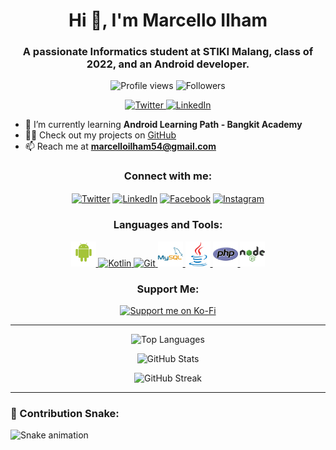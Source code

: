<h1 align="center">Hi 👋, I'm Marcello Ilham</h1>
<h3 align="center">A passionate Informatics student at STIKI Malang, class of 2022, and an Android developer.</h3>

<p align="center">
  <img src="https://komarev.com/ghpvc/?username=marcelloaja&label=Profile%20views&color=0e75b6&style=flat" alt="Profile views" />
  <img src="https://img.shields.io/github/followers/marcelloaja?label=Followers" alt="Followers" />
</p>

<p align="center">
  <a href="https://twitter.com/parkhaihai" target="_blank">
    <img src="https://img.shields.io/twitter/follow/parkhaihai?logo=twitter&style=for-the-badge" alt="Twitter" />
  </a>
  <a href="https://linkedin.com/in/marcello-ilham-m4h4515w4/" target="_blank">
    <img src="https://img.shields.io/badge/LinkedIn-marcello--ilham-blue?style=for-the-badge&logo=linkedin" alt="LinkedIn" />
  </a>
</p>

- 🌱 I’m currently learning **Android Learning Path - Bangkit Academy**
- 👨‍💻 Check out my projects on [GitHub](https://github.com/Marcelloaja)
- 📫 Reach me at **marcelloilham54@gmail.com**

<h3 align="center">Connect with me:</h3>
<p align="center">
  <a href="https://twitter.com/parkhaihai" target="_blank"><img align="center" src="https://raw.githubusercontent.com/rahuldkjain/github-profile-readme-generator/master/src/images/icons/Social/twitter.svg" alt="Twitter" height="30" width="40" /></a>
  <a href="https://linkedin.com/in/marcello-ilham-m4h4515w4/" target="_blank"><img align="center" src="https://raw.githubusercontent.com/rahuldkjain/github-profile-readme-generator/master/src/images/icons/Social/linked-in-alt.svg" alt="LinkedIn" height="30" width="40" /></a>
  <a href="https://fb.com/marcello.ilham" target="_blank"><img align="center" src="https://raw.githubusercontent.com/rahuldkjain/github-profile-readme-generator/master/src/images/icons/Social/facebook.svg" alt="Facebook" height="30" width="40" /></a>
  <a href="https://instagram.com/cello.tag" target="_blank"><img align="center" src="https://raw.githubusercontent.com/rahuldkjain/github-profile-readme-generator/master/src/images/icons/Social/instagram.svg" alt="Instagram" height="30" width="40" /></a>
</p>

<h3 align="center">Languages and Tools:</h3>
<p align="center">
  <a href="https://developer.android.com" target="_blank"> <img src="https://raw.githubusercontent.com/devicons/devicon/master/icons/android/android-original-wordmark.svg" alt="Android" width="40" height="40"/> </a>
  <a href="https://kotlinlang.org" target="_blank"> <img src="https://www.vectorlogo.zone/logos/kotlinlang/kotlinlang-icon.svg" alt="Kotlin" width="40" height="40"/> </a>
  <a href="https://git-scm.com/" target="_blank"> <img src="https://www.vectorlogo.zone/logos/git-scm/git-scm-icon.svg" alt="Git" width="40" height="40"/> </a>
  <a href="https://www.mysql.com/" target="_blank"> <img src="https://raw.githubusercontent.com/devicons/devicon/master/icons/mysql/mysql-original-wordmark.svg" alt="MySQL" width="40" height="40"/> </a>
  <a href="https://www.java.com" target="_blank"> <img src="https://raw.githubusercontent.com/devicons/devicon/master/icons/java/java-original.svg" alt="Java" width="40" height="40"/> </a>
  <a href="https://www.php.net" target="_blank"> <img src="https://raw.githubusercontent.com/devicons/devicon/master/icons/php/php-original.svg" alt="PHP" width="40" height="40"/> </a>
  <a href="https://nodejs.org" target="_blank"> <img src="https://raw.githubusercontent.com/devicons/devicon/master/icons/nodejs/nodejs-original-wordmark.svg" alt="NodeJS" width="40" height="40"/> </a>
</p>

<h3 align="center">Support Me:</h3>
<p align="center">
  <a href="https://ko-fi.com/marcelloaja">
    <img src="https://cdn.ko-fi.com/cdn/kofi3.png?v=3" height="50" width="210" alt="Support me on Ko-Fi" />
  </a>
</p>

---

<p align="center">
  <img src="https://github-readme-stats.vercel.app/api/top-langs?username=marcelloaja&show_icons=true&locale=en&layout=compact" alt="Top Languages" />
</p>

<p align="center">
  <img src="https://github-readme-stats.vercel.app/api?username=marcelloaja&show_icons=true&locale=en" alt="GitHub Stats" />
</p>

<p align="center">
  <img src="https://github-readme-streak-stats.herokuapp.com/?user=marcelloaja&" alt="GitHub Streak" />
</p>

---

### 🐍 Contribution Snake:
![Snake animation](https://github.com/Marcelloaja/Marcelloaja/blob/output/github-contribution-grid-snake.svg)
